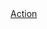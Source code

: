<div class="au-card">
    <img class="au-responsive-media-img" src="../../../../assets/img/placeholder/600X260.png" alt />
    <div class="au-card__inner">
        <div class="au-body">
            <a href="#">Action</a>
        </div>
    </div>
</div>
